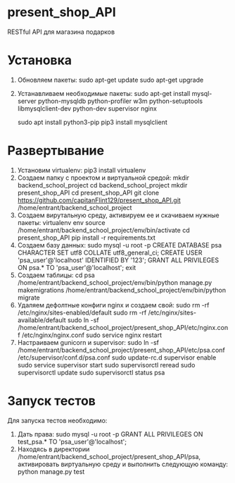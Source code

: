 # present_shop_API
RESTful API для магазина подарков
# Установка
1) Обновляем пакеты:
    sudo apt-get update
    sudo apt-get upgrade
2) Устанавливаем необходимые пакеты:
    sudo apt-get install mysql-server python-mysqldb python-profiler w3m python-setuptools libmysqlclient-dev python-dev supervisor nginx
    
    sudo apt install python3-pip
    pip3 install mysqlclient
# Развертывание
1) Установим virtualenv:
    pip3 install virtualenv
2) Создаем папку с проектом и виртуальной средой:
    mkdir backend_school_project
    cd backend_school_project
    mkdir present_shop_API
    cd present_shop_API
    git clone https://github.com/capitanFlint129/present_shop_API.git /home/entrant/backend_school_project
3) Создаем вирутальную среду, активируем ее и скачиваем нужные пакеты:
    virtualenv env
    source /home/entrant/backend_school_project/env/bin/activate
    cd present_shop_API
    pip install -r requirements.txt
4) Создаем базу данных:
    sudo mysql -u root -p
    CREATE DATABASE psa CHARACTER SET utf8 COLLATE utf8_general_ci;
    CREATE USER 'psa_user'@'localhost' IDENTIFIED BY '123';
    GRANT ALL PRIVILEGES ON psa.* TO 'psa_user'@'localhost';
    exit
5) Создаем таблицы:
    cd psa
    /home/entrant/backend_school_project/env/bin/python manage.py makemigrations
    /home/entrant/backend_school_project/env/bin/python migrate
6) Удаляем дефолтные конфиги nginx и создаем свой:
    sudo rm -rf /etc/nginx/sites-enabled/default
    sudo rm -rf /etc/nginx/sites-available/default
    sudo ln -sf /home/entrant/backend_school_project/present_shop_API/etc/nginx.conf  /etc/nginx/nginx.conf
    sudo service nginx restart
7) Настраиваем gunicorn и supervisor:
    sudo ln -sf /home/entrant/backend_school_project/present_shop_API/etc/psa.conf /etc/supervisor/conf.d/psa.conf
    sudo update-rc.d supervisor enable
    sudo service supervisor start
    sudo supervisorctl reread
    sudo supervisorctl update
    sudo supervisorctl status psa
# Запуск тестов
Для запуска тестов необходимо:
1) Дать права:
    sudo mysql -u root -p
    GRANT ALL PRIVILEGES ON test_psa.* TO 'psa_user'@'localhost';
2) Находясь в директории /home/entrant/backend_school_project/present_shop_API/psa, активировать виртуальную среду и выполнить следующую команду:
    python manage.py test
